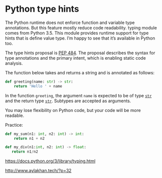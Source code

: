 # Python type hints

The Python runtime does not enforce function and variable type annotations. But this feature mostly reduce code readability. typing module comes from Python 3.5. This module provides runtime support for type hints that is define value type. I’m happy to see that it’s available in Python too.

The type hints proposal is [PEP 484](https://www.python.org/dev/peps/pep-0484/). The proposal describes the syntax for type annotations and the primary intent, which is enabling static code analysis.



The function below takes and returns a string and is annotated as follows:

```python
def greeting(name: str) -> str:
    return 'Hello ' + name
```

In the function `greeting`, the argument `name` is expected to be of type [`str`](https://docs.python.org/3/library/stdtypes.html#str) and the return type [`str`](https://docs.python.org/3/library/stdtypes.html#str). Subtypes are accepted as arguments.

You may lose flexibility on Python code, but your code will be more readable.



Practice:

```python
def my_sum(n1: int, n2: int) -> int:
    return n1 + n2

def my_div(n1:int, n2: int) -> float:
   return n1/n2
```





https://docs.python.org/3/library/typing.html

http://www.aylakhan.tech/?p=32